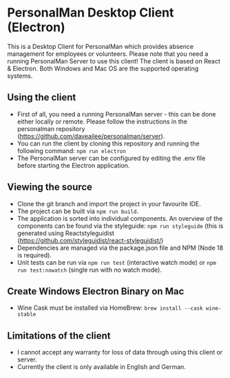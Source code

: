 # PersonalMan Desktop Client (Electron)

This is a Desktop Client for PersonalMan which provides absence management for employees or volunteers. Please note that you need a running PersonalMan Server to use this client! The client is based on React & Electron. 
Both Windows and Mac OS are the supported operating systems.

## Using the client

*   First of all, you need a running PersonalMan server - this can be done either locally or remote. Please follow the instructions in the personalman repository (<https://github.com/daveajlee/personalman/server>).
*   You can run the client by cloning this repository and running the following command: `npm run electron`
*   The PersonalMan server can be configured by editing the .env file before starting the Electron application.

## Viewing the source

*   Clone the git branch and import the project in your favourite IDE.
*   The project can be built via `npm run build`.
*   The application is sorted into individual components. An overview of the components can be found via the styleguide: `npm run styleguide` (this is generated using Reactstyleguidist (https://github.com/styleguidist/react-styleguidist/)
*   Dependencies are managed via the package.json file and NPM (Node 18 is required).
*   Unit tests can be run via `npm run test` (interactive watch mode) or `npm run test:nowatch` (single run with no watch mode).

## Create Windows Electron Binary on Mac

* Wine Cask must be installed via HomeBrew: `brew install --cask wine-stable`

## Limitations of the client

*   I cannot accept any warranty for loss of data through using this client or server.
*   Currently the client is only available in English and German.
